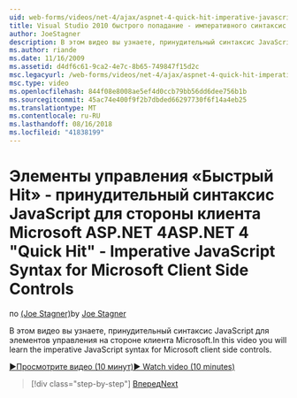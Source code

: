 ```yaml
---
uid: web-forms/videos/net-4/ajax/aspnet-4-quick-hit-imperative-javascript-syntax-for-microsoft-client-side-controls
title: Visual Studio 2010 быстрого попадание - императивного синтаксис JavaScript для стороны клиента Microsoft управляет | Документация Майкрософт
author: JoeStagner
description: В этом видео вы узнаете, принудительный синтаксис JavaScript для элементов управления на стороне клиента Microsoft.
ms.author: riande
ms.date: 11/16/2009
ms.assetid: d4df6c61-9ca2-4e7c-8b65-749847f15d2c
msc.legacyurl: /web-forms/videos/net-4/ajax/aspnet-4-quick-hit-imperative-javascript-syntax-for-microsoft-client-side-controls
msc.type: video
ms.openlocfilehash: 844f08e8008ae5ef4d0ccb79bb56dd6dee756b1b
ms.sourcegitcommit: 45ac74e400f9f2b7dbded66297730f6f14a4eb25
ms.translationtype: MT
ms.contentlocale: ru-RU
ms.lasthandoff: 08/16/2018
ms.locfileid: "41838199"
---
```

<a name="aspnet-4-quick-hit---imperative-javascript-syntax-for-microsoft-client-side-controls"></a><span data-ttu-id="feeb1-103">Элементы управления «Быстрый Hit» - принудительный синтаксис JavaScript для стороны клиента Microsoft ASP.NET 4</span><span class="sxs-lookup"><span data-stu-id="feeb1-103">ASP.NET 4 "Quick Hit" - Imperative JavaScript Syntax for Microsoft Client Side Controls</span></span>
====================
<span data-ttu-id="feeb1-104">по [(Joe Stagner)](https://github.com/JoeStagner)</span><span class="sxs-lookup"><span data-stu-id="feeb1-104">by [Joe Stagner](https://github.com/JoeStagner)</span></span>

<span data-ttu-id="feeb1-105">В этом видео вы узнаете, принудительный синтаксис JavaScript для элементов управления на стороне клиента Microsoft.</span><span class="sxs-lookup"><span data-stu-id="feeb1-105">In this video you will learn the imperative JavaScript syntax for Microsoft client side controls.</span></span> 

[<span data-ttu-id="feeb1-106">&#9654;Просмотрите видео (10 минут)</span><span class="sxs-lookup"><span data-stu-id="feeb1-106">&#9654; Watch video (10 minutes)</span></span>](https://channel9.msdn.com/Blogs/ASP-NET-Site-Videos/aspnet-4-quick-hit-imperative-javascript-syntax-for-microsoft-client-side-controls)

> [!div class="step-by-step"]
> [<span data-ttu-id="feeb1-107">Вперед</span><span class="sxs-lookup"><span data-stu-id="feeb1-107">Next</span></span>](aspnet-4-quick-hit-the-scriptloader.md)
